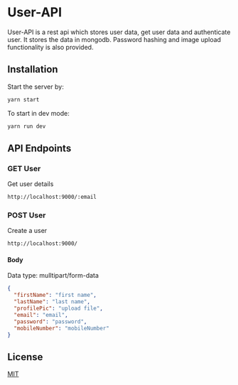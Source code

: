 # User-API

User-API is a rest api which stores user data, get user data and authenticate user. It stores the data in mongodb. Password hashing and image upload functionality is also provided.

## Installation

Start the server by:

```bash
yarn start
```

To start in dev mode:

```bash
yarn run dev
```

## API Endpoints

### GET User

Get user details

```bash
http://localhost:9000/:email
```

### POST User

Create a user

```bash
http://localhost:9000/
```

#### Body

Data type: mulltipart/form-data

```json
{
  "firstName": "first name",
  "lastName": "last name",
  "profilePic": "upload file",
  "email": "email",
  "password": "password",
  "mobileNumber": "mobileNumber"
}
```

## License

[MIT](https://choosealicense.com/licenses/mit/)
